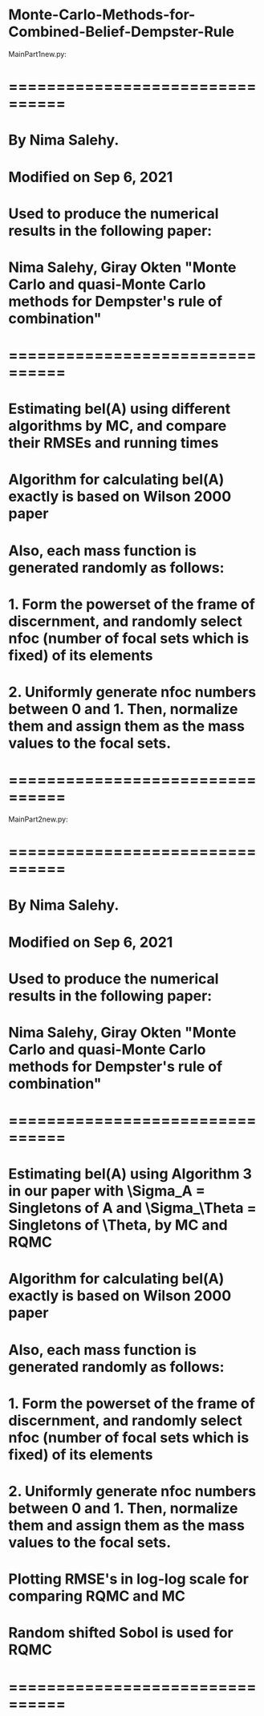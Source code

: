 # Monte-Carlo-Methods-for-Combined-Belief-Dempster-Rule


MainPart1new.py:
# ================================
# By Nima Salehy.
# Modified on Sep 6, 2021
# Used to produce the numerical results in the following paper:
#       Nima Salehy, Giray Okten "Monte Carlo and quasi-Monte Carlo methods for Dempster's rule of combination"
# ================================
# Estimating bel(A) using different algorithms by MC, and compare their RMSEs and running times
# Algorithm for calculating bel(A) exactly is based on Wilson 2000 paper
# Also, each mass function is generated randomly as follows:
#    1. Form the powerset of the frame of discernment, and randomly select nfoc (number of focal sets which is fixed) of its elements
#    2. Uniformly generate nfoc numbers between 0 and 1.  Then, normalize them and assign them as the mass values to the focal sets.
# ================================


MainPart2new.py:
# ================================
# By Nima Salehy.
# Modified on Sep 6, 2021
# Used to produce the numerical results in the following paper:
#       Nima Salehy, Giray Okten "Monte Carlo and quasi-Monte Carlo methods for Dempster's rule of combination"
# ================================
# Estimating bel(A) using Algorithm 3 in our paper with \Sigma_A = Singletons of A and \Sigma_\Theta = Singletons of \Theta, by MC and RQMC
# Algorithm for calculating bel(A) exactly is based on Wilson 2000 paper
# Also, each mass function is generated randomly as follows:
#    1. Form the powerset of the frame of discernment, and randomly select nfoc (number of focal sets which is fixed) of its elements
#    2. Uniformly generate nfoc numbers between 0 and 1.  Then, normalize them and assign them as the mass values to the focal sets.
# Plotting RMSE's in log-log scale for comparing RQMC and MC
# Random shifted Sobol is used for RQMC
# ================================

